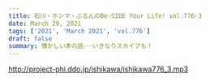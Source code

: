 ```yaml
---
title: 石川・ホンマ・ぶるんのBe-SIDE Your Life! vol.776-3
date: March 29, 2021
tags: ['2021', 'March 2021', 'vol.776']
draft: false
summary: 懐かしい本の話･･･いきなりスカイプも！
---
```


http://project-phi.ddo.jp/ishikawa/ishikawa776_3.mp3
